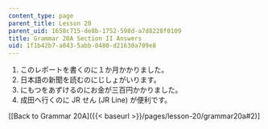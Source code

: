 ```yaml
---
content_type: page
parent_title: Lesson 20
parent_uid: 1658c715-de8b-1752-598d-a7d8228f0109
title: Grammar 20A Section II Answers
uid: 1f1b42b7-a043-5abb-0480-d21630a709e8
---
```


1.  このレポートを書くのに１か月かかりました。
2.  日本語の新聞を読むのにじしょがいります。
3.  にもつをあずけるのにお金が三百円かかりました。
4.  成田へ行くのに JR せん (JR Line) が便利です。

\[[Back to Grammar 20A]({{< baseurl >}}/pages/lesson-20/grammar20a#2)\]